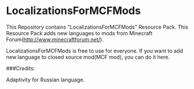 LocalizationsForMCFMods
=======================

This Repository contains "LocalizationsForMCFMods" Resource Pack. This Resource Pack adds new languages to mods from Minecraft Forum(http://www.minecraftforum.net/).

LocalizationsForMCFMods is free to use for everyone. If you want to add new language to closed source mod(MCF mod), you can do it here.

###Credits:

Adaptivity for Russian language.
